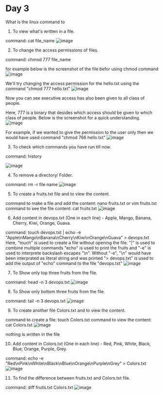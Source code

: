 # Day 3

What is the linux command to

1. To view what's written in a file.

command: cat file_name
![image](https://user-images.githubusercontent.com/99756745/227437819-14f7dcd9-df39-4cc4-90df-d03f47e4100d.png)

2. To change the access permissions of files.

command: chmod 777 file_name

for example below is the screenshot of the file befor using chmod command
![image](https://user-images.githubusercontent.com/99756745/227438228-85493c66-cbf1-428e-b7c1-21dc74b7e651.png)

We'll try changing the access permission for the hello.txt using the command "chmod 777 hello.txt"
![image](https://user-images.githubusercontent.com/99756745/227438636-5fdaec62-8aa2-494c-9e5b-8fa221950fb2.png)

Now you can see executive access has also been given to all class of people.

Here, 777 is a binary that desides which access should be given to which class of people. Below is the screenshot for a quick understanding. 
![image](https://user-images.githubusercontent.com/99756745/227440594-f60d1c85-2921-4941-b5e5-6e3be73edaf6.png)

For example, if we wanted to give the permission to the user only then we would have used command "chmod 766 hello.txt"
![image](https://user-images.githubusercontent.com/99756745/227441151-ddd9d7b4-1d89-41ad-8cbb-8f69a151ac3b.png)


3. To check which commands you have run till now.

command: history

![image](https://user-images.githubusercontent.com/99756745/227441445-847b4784-8ad9-43c2-bd60-ea3c25ed7ad4.png)

4. To remove a directory/ Folder.

command: rm -r file name
![image](https://user-images.githubusercontent.com/99756745/227441659-2d43a5bf-7474-4bd9-b621-95e0277c288b.png)

5. To create a fruits.txt file and to view the content.

command to make a file and add the content: nano fruits.txt or vim fruits.txt
command to see the file content: cat fruits.txt
![image](https://user-images.githubusercontent.com/99756745/227442304-2ea7c6c1-ec87-4fcc-b05d-9572bb867d92.png)

6. Add content in devops.txt (One in each line) - Apple, Mango, Banana, Cherry, Kiwi, Orange, Guava.

command: touch devops.txt | echo -e "Apple\nMango\nBanana\nCherry\nKiwi\nOrange\nGuava" > devops.txt
Here, "touch" is used to create a file without opening the file.
"|" is used to combine multiple commands
"echo" is used to print the fruits and "-e" is used to interprete backslash escapes "\n". Without "-e", "\n" would have been interprated as literal string and was printed
"> devops.txt" is used to add the output of "echo" command to the file "devops.txt"
![image](https://user-images.githubusercontent.com/99756745/227449805-470951fd-7ddc-40e4-a148-dbd75cd0eca1.png)

7. To Show only top three fruits from the file.

command: head -n 3 devops.txt
![image](https://user-images.githubusercontent.com/99756745/227453086-435260d6-ad72-4564-ad26-22144131a0b2.png)

8. To Show only bottom three fruits from the file.

command: tail -n 3 devops.txt
![image](https://user-images.githubusercontent.com/99756745/227453284-9296bb37-5c57-4473-b992-e193b20e0eda.png)

9. To create another file Colors.txt and to view the content.

command to create a file: touch Colors.txt
command to view the content: cat Colors.txt
![image](https://user-images.githubusercontent.com/99756745/227453707-8d0cd66e-1cd6-42f1-b694-65c813525731.png)

nothing is written in the file

10. Add content in Colors.txt (One in each line) - Red, Pink, White, Black, Blue, Orange, Purple, Grey.

command: echo -e "Red\nPink\nWhite\nBlack\nBlue\nOrange\nPurple\nGrey" > Colors.txt
![image](https://user-images.githubusercontent.com/99756745/227454178-9c115ad6-dcea-40f0-b522-26b1b2b85035.png)

11. To find the difference between fruits.txt and Colors.txt file.

command: diff fruits.txt Colors.txt
![image](https://user-images.githubusercontent.com/99756745/227454542-7608fefc-78af-4a08-8197-900a292be5d1.png)

